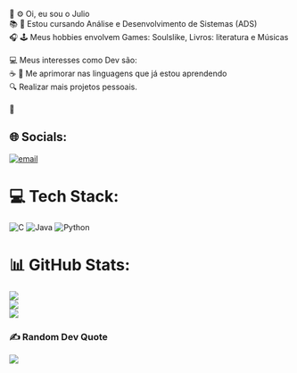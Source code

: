 🧠 ⚙ Oi, eu sou o Julio<br>
📚 📝 Estou cursando Análise e Desenvolvimento de Sistemas (ADS)<br>
🎧 🕹️ Meus hobbies envolvem Games: Soulslike, Livros: literatura e Músicas<br><br>
💻 Meus interesses como Dev são:<br>
☕ 🐍 Me aprimorar nas linguagens que já estou aprendendo<br>
🔍 Realizar mais projetos pessoais.<br><br>
🐧



## 🌐 Socials:
[![email](https://img.shields.io/badge/Email-D14836?logo=gmail&logoColor=white)](mailto:juliojesus318@gmail.com) 

# 💻 Tech Stack:
![C](https://img.shields.io/badge/c-%2300599C.svg?style=for-the-badge&logo=c&logoColor=white) ![Java](https://img.shields.io/badge/java-%23ED8B00.svg?style=for-the-badge&logo=openjdk&logoColor=white) ![Python](https://img.shields.io/badge/python-3670A0?style=for-the-badge&logo=python&logoColor=ffdd54)
# 📊 GitHub Stats:
![](https://github-readme-stats.vercel.app/api?username=juliocesarcj&theme=dark&hide_border=false&include_all_commits=true&count_private=false)<br/>
![](https://nirzak-streak-stats.vercel.app/?user=juliocesarcj&theme=dark&hide_border=false)<br/>
![](https://github-readme-stats.vercel.app/api/top-langs/?username=juliocesarcj&theme=dark&hide_border=false&include_all_commits=true&count_private=false&layout=compact)

### ✍️ Random Dev Quote
![](https://quotes-github-readme.vercel.app/api?type=horizontal&theme=merko)

<!-- Proudly created with GPRM ( https://gprm.itsvg.in ) -->
️
